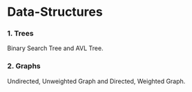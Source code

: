 # Data-Structures
### 1. Trees
Binary Search Tree and AVL Tree.
### 2. Graphs
Undirected, Unweighted Graph and Directed, Weighted Graph.
